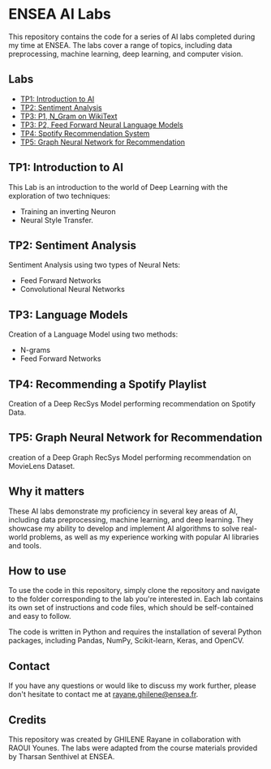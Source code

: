 # ENSEA AI Labs

This repository contains the code for a series of AI labs completed during my time at ENSEA. The labs cover a range of topics, including data preprocessing, machine learning, deep learning, and computer vision.

## Labs

- [TP1: Introduction to AI](Introduction_to_Deep_Learning_and_Neural_Style_Transfer.ipynb/)
- [TP2: Sentiment Analysis](Sentiment_analysis/)
- [TP3: P1, N_Gram on WikiText](N_Gram_on_WikiText/)
- [TP3: P2, Feed Forward Neural Language Models](Feed_Forward_Neural_Language_Models/)
- [TP4: Spotify Recommendation System](Spotify_Recommendation_System/)
- [TP5: Graph Neural Network for Recommendation](Graph_Neural_Networks_for_Recommendation_Systems/)

## TP1: Introduction to AI

This Lab is an introduction to the world of Deep Learning with the exploration of two techniques:

- Training an inverting Neuron
- Neural Style Transfer.

## TP2: Sentiment Analysis

Sentiment Analysis using two types of Neural Nets:

- Feed Forward Networks
- Convolutional Neural Networks

## TP3: Language Models

Creation of a Language Model using two methods:

- N-grams
- Feed Forward Networks

## TP4: Recommending a Spotify Playlist

Creation of a Deep RecSys Model performing recommendation on Spotify Data.


## TP5: Graph Neural Network for Recommendation
creation of a Deep Graph RecSys Model performing recommendation on MovieLens Dataset.


## Why it matters
These AI labs demonstrate my proficiency in several key areas of AI, including data preprocessing, machine learning, and deep learning. They showcase my ability to develop and implement AI algorithms to solve real-world problems, as well as my experience working with popular AI libraries and tools.


## How to use
To use the code in this repository, simply clone the repository and navigate to the folder corresponding to the lab you're interested in. Each lab contains its own set of instructions and code files, which should be self-contained and easy to follow.

The code is written in Python and requires the installation of several Python packages, including Pandas, NumPy, Scikit-learn, Keras, and OpenCV. 

## Contact
If you have any questions or would like to discuss my work further, please don't hesitate to contact me at rayane.ghilene@ensea.fr.


## Credits
This repository was created by GHILENE Rayane in collaboration with RAOUI Younes. The labs were adapted from the course materials provided by Tharsan Senthivel at ENSEA.
